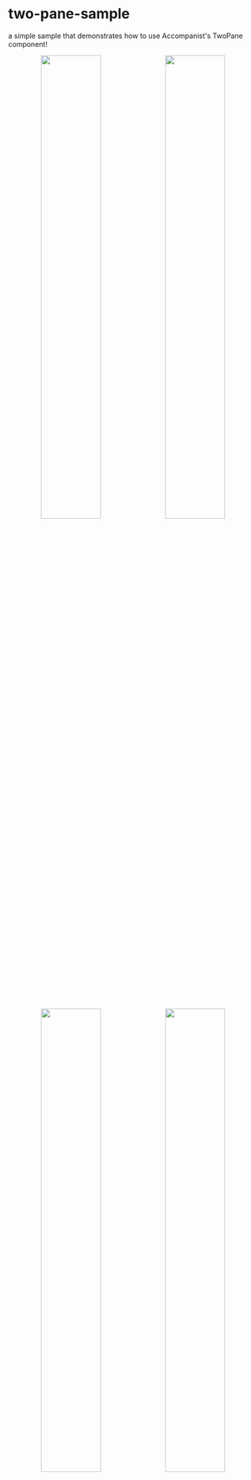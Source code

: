# two-pane-sample
a simple sample that demonstrates how to use Accompanist's TwoPane component!

<p align="center">
        <img src="https://user-images.githubusercontent.com/33138268/191367653-9f387d5b-9020-46f9-bfde-719c7ededa77.png" width=49% />
        <img src="https://user-images.githubusercontent.com/33138268/191367639-adc5324d-048e-40b7-ace9-cdde545b01bf.gif" width=49% />
</p>

<p align="center">
        <img src="https://user-images.githubusercontent.com/33138268/191367651-0d840857-9965-45bf-bcb5-5b916da933e9.png" width=49% />
        <img src="https://user-images.githubusercontent.com/33138268/191367649-6beed32a-d9be-4110-a9d2-99184acc1cce.png" width=49% />
</p>

<p align="center">
        <img src="https://user-images.githubusercontent.com/33138268/191367643-79af76d2-9c35-41ed-9eac-72af7d4f8a99.gif" width=49% />
        <img src="https://user-images.githubusercontent.com/33138268/191367644-1f2616dc-7d7e-4b47-be76-31c3a5de9101.png" width=24% />
        <img src="https://user-images.githubusercontent.com/33138268/191367646-90ae3f25-edb7-4d57-b56a-39f6c4dd92bc.png" width=24% />
</p>
